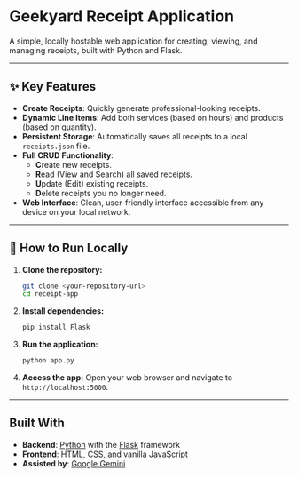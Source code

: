 # Geekyard Receipt Application

A simple, locally hostable web application for creating, viewing, and managing receipts, built with Python and Flask.


---
## ✨ Key Features

* **Create Receipts**: Quickly generate professional-looking receipts.
* **Dynamic Line Items**: Add both services (based on hours) and products (based on quantity).
* **Persistent Storage**: Automatically saves all receipts to a local `receipts.json` file.
* **Full CRUD Functionality**:
    * **C**reate new receipts.
    * **R**ead (View and Search) all saved receipts.
    * **U**pdate (Edit) existing receipts.
    * **D**elete receipts you no longer need.
* **Web Interface**: Clean, user-friendly interface accessible from any device on your local network.

---
## 🚀 How to Run Locally

1.  **Clone the repository:**
    ```bash
    git clone <your-repository-url>
    cd receipt-app
    ```

2.  **Install dependencies:**
    ```bash
    pip install Flask
    ```

3.  **Run the application:**
    ```bash
    python app.py
    ```

4.  **Access the app:**
    Open your web browser and navigate to `http://localhost:5000`.

---
## Built With

* **Backend**: [Python](https://www.python.org/) with the [Flask](https://flask.palletsprojects.com/) framework
* **Frontend**: HTML, CSS, and vanilla JavaScript
* **Assisted by**: [Google Gemini](https://gemini.google.com/)
